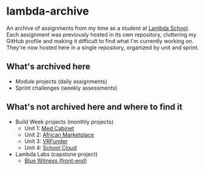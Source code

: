 # lambda-archive

An archive of assignments from my time as a student at [Lambda School](https://lambdaschool.com/). Each assignment was previously hosted in its own repository, cluttering my GitHub profile and making it difficult to find what I'm currently working on. They're now hosted here in a single repository, organized by unit and sprint.

## What's archived here

- Module projects (daily assignments)
- Sprint challenges (weekly assessments)

## What's not archived here and where to find it

- Build Week projects (monthly projects)
  - Unit 1: [Med Cabinet](https://github.com/mcolsen/medcabinet-bw1-landing)
  - Unit 2: [African Marketplace](https://github.com/mcolsen/africanmarketplace-bw2-fe)
  - Unit 3: [VRFunder](https://github.com/mcolsen/vrfunder-bw3-fe)
  - Unit 4: [School Cloud](https://github.com/mcolsen/schoolcloud-bw4-be)
- Lambda Labs (capstone project)
  - [Blue Witness (front-end)](https://github.com/Lambda-School-Labs/human-rights-first-fe-a)
